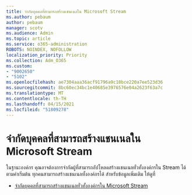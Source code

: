 ```yaml
---
title: จํากัดบุคคลที่สามารถสร้างแชนเนลใน Microsoft Stream
ms.author: pebaum
author: pebaum
manager: scotv
ms.audience: Admin
ms.topic: article
ms.service: o365-administration
ROBOTS: NOINDEX, NOFOLLOW
localization_priority: Priority
ms.collection: Adm_O365
ms.custom:
- "9002650"
- "5102"
ms.openlocfilehash: ae7304aaa36acf91796a9c18bce220a7ee523d36
ms.sourcegitcommit: 8bc60ec34bc1e40685e3976576e04a2623f63a7c
ms.translationtype: MT
ms.contentlocale: th-TH
ms.lasthandoff: 04/15/2021
ms.locfileid: "51809278"
---
```

# <a name="restrict-who-can-create-channels-in-microsoft-stream"></a>จํากัดบุคคลที่สามารถสร้างแชนเนลใน Microsoft Stream

ในฐานะองค์กร คุณอาจต้องการจํากัดผู้ที่สามารถอัปโหลดสร้างแชนเนลทั่วทั้งองค์กรใน Stream ได้ ตามค่าเริ่มต้น ทุกคนสามารถสร้างแชนเนลทั้งองค์กรได้ สำหรับข้อมูลเพิ่มเติม ให้ดูที่

- [จํากัดบุคคลที่สามารถสร้างแชนเนลทั่วทั้งองค์กรใน Microsoft Stream](https://docs.microsoft.com/stream/restrict-companywide-channels)
